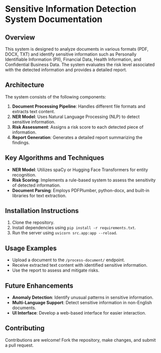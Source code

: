 # Sensitive Information Detection System Documentation

## Overview
This system is designed to analyze documents in various formats (PDF, DOCX, TXT) and identify sensitive information such as Personally Identifiable Information (PII), Financial Data, Health Information, and Confidential Business Data. The system evaluates the risk level associated with the detected information and provides a detailed report.

## Architecture
The system consists of the following components:

1. **Document Processing Pipeline**: Handles different file formats and extracts text content.
2. **NER Model**: Uses Natural Language Processing (NLP) to detect sensitive information.
3. **Risk Assessment**: Assigns a risk score to each detected piece of information.
4. **Report Generation**: Generates a detailed report summarizing the findings.

## Key Algorithms and Techniques
- **NER Model**: Utilizes spaCy or Hugging Face Transformers for entity recognition.
- **Risk Scoring**: Implements a rule-based system to assess the sensitivity of detected information.
- **Document Parsing**: Employs PDFPlumber, python-docx, and built-in libraries for text extraction.

## Installation Instructions
1. Clone the repository.
2. Install dependencies using `pip install -r requirements.txt`.
3. Run the server using `uvicorn src.app:app --reload`.

## Usage Examples
- Upload a document to the `/process-document/` endpoint.
- Receive extracted text content with identified sensitive information.
- Use the report to assess and mitigate risks.

## Future Enhancements
- **Anomaly Detection**: Identify unusual patterns in sensitive information.
- **Multi-Language Support**: Detect sensitive information in non-English documents.
- **UI Interface**: Develop a web-based interface for easier interaction.

## Contributing
Contributions are welcome! Fork the repository, make changes, and submit a pull request.
